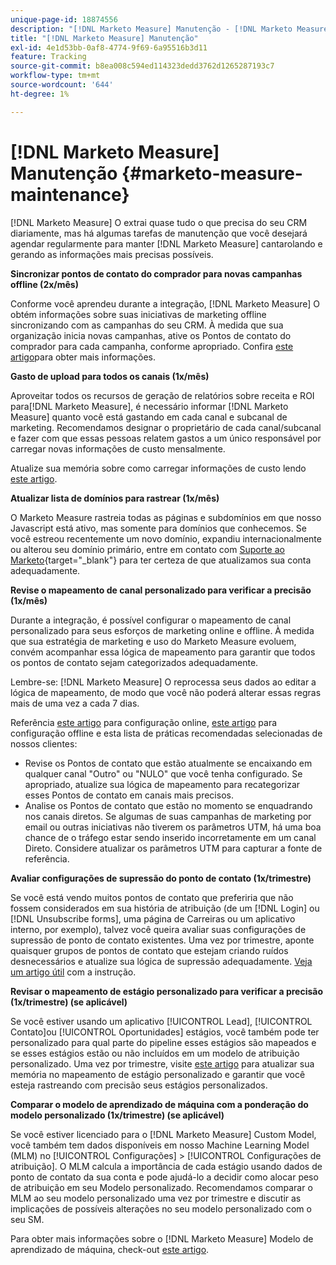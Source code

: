```yaml
---
unique-page-id: 18874556
description: "[!DNL Marketo Measure] Manutenção - [!DNL Marketo Measure] - Documentação do produto"
title: "[!DNL Marketo Measure] Manutenção"
exl-id: 4e1d53bb-0af8-4774-9f69-6a95516b3d11
feature: Tracking
source-git-commit: b8ea008c594ed114323dedd3762d1265287193c7
workflow-type: tm+mt
source-wordcount: '644'
ht-degree: 1%

---
```


# [!DNL Marketo Measure] Manutenção {#marketo-measure-maintenance}

[!DNL Marketo Measure] O extrai quase tudo o que precisa do seu CRM diariamente, mas há algumas tarefas de manutenção que você desejará agendar regularmente para manter [!DNL Marketo Measure] cantarolando e gerando as informações mais precisas possíveis.

**Sincronizar pontos de contato do comprador para novas campanhas offline (2x/mês)**

Conforme você aprendeu durante a integração, [!DNL Marketo Measure] O obtém informações sobre suas iniciativas de marketing offline sincronizando com as campanhas do seu CRM. À medida que sua organização inicia novas campanhas, ative os Pontos de contato do comprador para cada campanha, conforme apropriado. Confira [este artigo](/help/channel-tracking-and-setup/offline-channels/legacy-processes/syncing-offline-campaigns.md)para obter mais informações.

**Gasto de upload para todos os canais (1x/mês)**

Aproveitar todos os recursos de geração de relatórios sobre receita e ROI para[!DNL Marketo Measure], é necessário informar [!DNL Marketo Measure] quanto você está gastando em cada canal e subcanal de marketing. Recomendamos designar o proprietário de cada canal/subcanal e fazer com que essas pessoas relatem gastos a um único responsável por carregar novas informações de custo mensalmente.

Atualize sua memória sobre como carregar informações de custo lendo [este artigo](/help/marketing-spend/spend-management/marketing-channel-costs.md).

**Atualizar lista de domínios para rastrear (1x/mês)**

O Marketo Measure rastreia todas as páginas e subdomínios em que nosso Javascript está ativo, mas somente para domínios que conhecemos. Se você estreou recentemente um novo domínio, expandiu internacionalmente ou alterou seu domínio primário, entre em contato com [Suporte ao Marketo](https://nation.marketo.com/t5/support/ct-p/Support){target="_blank"} para ter certeza de que atualizamos sua conta adequadamente.

**Revise o mapeamento de canal personalizado para verificar a precisão (1x/mês)**

Durante a integração, é possível configurar o mapeamento de canal personalizado para seus esforços de marketing online e offline. À medida que sua estratégia de marketing e uso do Marketo Measure evoluem, convém acompanhar essa lógica de mapeamento para garantir que todos os pontos de contato sejam categorizados adequadamente.

Lembre-se: [!DNL Marketo Measure] O reprocessa seus dados ao editar a lógica de mapeamento, de modo que você não poderá alterar essas regras mais de uma vez a cada 7 dias.

Referência [este artigo](/help/channel-tracking-and-setup/online-channels/online-custom-channel-setup.md) para configuração online, [este artigo](/help/channel-tracking-and-setup/offline-channels/offline-custom-channel-setup.md) para configuração offline e esta lista de práticas recomendadas selecionadas de nossos clientes:

* Revise os Pontos de contato que estão atualmente se encaixando em qualquer canal &quot;Outro&quot; ou &quot;NULO&quot; que você tenha configurado. Se apropriado, atualize sua lógica de mapeamento para recategorizar esses Pontos de contato em canais mais precisos.
* Analise os Pontos de contato que estão no momento se enquadrando nos canais diretos. Se algumas de suas campanhas de marketing por email ou outras iniciativas não tiverem os parâmetros UTM, há uma boa chance de o tráfego estar sendo inserido incorretamente em um canal Direto. Considere atualizar os parâmetros UTM para capturar a fonte de referência.

**Avaliar configurações de supressão do ponto de contato (1x/trimestre)**

Se você está vendo muitos pontos de contato que preferiria que não fossem considerados em sua história de atribuição (de um [!DNL Login] ou [!DNL Unsubscribe forms], uma página de Carreiras ou um aplicativo interno, por exemplo), talvez você queira avaliar suas configurações de supressão de ponto de contato existentes. Uma vez por trimestre, aponte quaisquer grupos de pontos de contato que estejam criando ruídos desnecessários e atualize sua lógica de supressão adequadamente. [Veja um artigo útil](/help/advanced-marketo-measure-features/touchpoint-settings/touchpoint-removal-and-touchpoint-suppression.md)  com a instrução.

**Revisar o mapeamento de estágio personalizado para verificar a precisão (1x/trimestre) (se aplicável)**

Se você estiver usando um aplicativo [!UICONTROL Lead], [!UICONTROL Contato]ou [!UICONTROL Oportunidades] estágios, você também pode ter personalizado para qual parte do pipeline esses estágios são mapeados e se esses estágios estão ou não incluídos em um modelo de atribuição personalizado. Uma vez por trimestre, visite [este artigo](/help/advanced-marketo-measure-features/custom-attribution-models/custom-attribution-model-and-setup.md) para atualizar sua memória no mapeamento de estágio personalizado e garantir que você esteja rastreando com precisão seus estágios personalizados.

**Comparar o modelo de aprendizado de máquina com a ponderação do modelo personalizado (1x/trimestre) (se aplicável)**

Se você estiver licenciado para o [!DNL Marketo Measure] Custom Model, você também tem dados disponíveis em nosso Machine Learning Model (MLM) no [!UICONTROL Configurações] > [!UICONTROL Configurações de atribuição]. O MLM calcula a importância de cada estágio usando dados de ponto de contato da sua conta e pode ajudá-lo a decidir como alocar peso de atribuição em seu Modelo personalizado. Recomendamos comparar o MLM ao seu modelo personalizado uma vez por trimestre e discutir as implicações de possíveis alterações no seu modelo personalizado com o seu SM.

Para obter mais informações sobre o [!DNL Marketo Measure] Modelo de aprendizado de máquina, check-out [este artigo](/help/advanced-marketo-measure-features/custom-attribution-models/machine-learning-model-faq.md).
